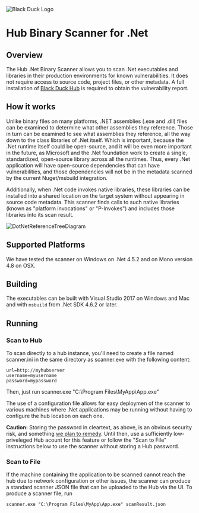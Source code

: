 ![Black Duck Logo](https://cloud.githubusercontent.com/assets/7320197/24118398/06a04b52-0d84-11e7-81ce-9e79adb2532f.png)
# Hub Binary Scanner for .Net
## Overview
The Hub .Net Binary Scanner allows you to scan .Net executables and libraries in their production environments for known vulnerabilities. It does not require access to source code, project files, or other metadata. A full installation of [Black Duck Hub](https://www.blackducksoftware.com/products/hub) is required to obtain the vulnerability report.

## How it works
Unlike binary files on many platforms, .NET assemblies (.exe and .dll) files can be examined to determine what other assemblies they reference. Those in turn can be examined to see what assemblies they reference, all the way down to the class libraries of .Net itself. Which is important, because the .Net runtime itself could be open-source, and it will be even more important in the future, as Microsoft and the .Net foundation work to create a single, standardized, open-source library across all the runtimes. Thus, every .Net application will have open-source dependencies that can have vulnerabilities, and those dependencies will not be in the metadata scanned by the current Nuget/msbuild integration.
 
Additionally, when .Net code invokes native libraries, these libraries can be installed into a shared location on the target system without appearing in source code metadata. This scanner finds calls to such native libraries (known as "platform invocations" or "P-Invokes") and includes those libraries into its scan result.

![DotNetReferenceTreeDiagram](https://cloud.githubusercontent.com/assets/7320197/24118422/19b15d3a-0d84-11e7-8722-763218959b64.jpg)

## Supported Platforms
We have tested the scanner on Windows on .Net 4.5.2 and on Mono version 4.8 on OSX.

## Building
The executables can be built with Visual Studio 2017 on Windows and Mac and with `msbuild` from .Net SDK 4.6.2 or later.

## Running
### Scan to Hub
To scan directly to a hub instance, you'll need to create a file named scanner.ini in the same directory as scanner.exe with the following content:
```
url=http://myhubserver
username=myusername
password=mypassword
```

Then, just run 
scanner.exe "C:\Program Files\MyApp\App.exe"

The use of a configuration file allows for easy deploymen of the scanner to various machines where .Net applications may be running without having to configure the hub location on each one.

__Caution:__ Storing the password in cleartext, as above, is an obvious security risk, and something [we plan to remedy](https://github.com/blackducksoftware/hub-dotnet-binary-scan/issues/2). Until then, use a sufficiently low-priveleged Hub acount for this feature or follow the "Scan to File" instructions below to use the scanner without storing a Hub password. 

### Scan to File
If the machine containing the application to be scanned cannot reach the hub due to network configuration or other issues, the scanner can produce a standard scanner JSON file that can be uploaded to the Hub via the UI. To produce a scanner file, run
```
scanner.exe "C:\Program Files\MyApp\App.exe" scanResult.json
```


